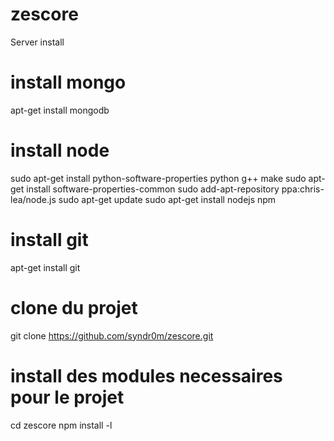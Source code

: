 zescore
=======

Server install

# install mongo
apt-get install mongodb
# install node
sudo apt-get install python-software-properties python g++ make
sudo apt-get install software-properties-common
sudo add-apt-repository ppa:chris-lea/node.js
sudo apt-get update
sudo apt-get install nodejs npm
# install git
apt-get install git
# clone du projet
git clone https://github.com/syndr0m/zescore.git
# install des modules necessaires pour le projet
cd zescore
npm install -l
